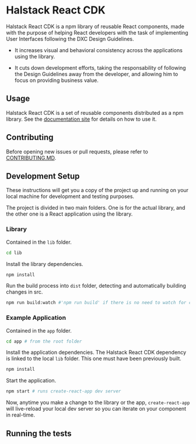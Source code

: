 # Halstack React CDK  

Halstack React CDK is a npm library of reusable React components, made with the purpose of helping React developers with the task of implementing User Interfaces following the DXC Design Guidelines.

- It increases visual and behavioral consistency across the applications using the library.

- It cuts down development efforts, taking the responsability of following the Design Guidelines away from the developer, and allowing him to focus on providing business value.

## Usage

Halstack React CDK is a set of reusable components distributed as a npm library. See the [documentation site](https://developer.dxc.com/tools/react/) for details on how to use it.

## Contributing

Before opening new issues or pull requests, please refer to [CONTRIBUTING.MD](https://github.com/dxc-technology/halstack-react/blob/master/CONTRIBUTING.md).

## Development Setup

These instructions will get you a copy of the project up and running on your local machine for development and testing purposes. 


The project is divided in two main folders. One is for the actual library, and the other one is a React application using the library.

### Library

Contained in the `lib` folder.

```bash
cd lib
```

Install the library dependencies.

```bash
npm install
```

Run the build process into `dist` folder, detecting and automatically building changes in src. 

```bash
npm run build:watch #'npm run build' if there is no need to watch for changes
```

### Example Application

Contained in the `app` folder.

```bash
cd app # from the root folder
```

Install the application dependencies. The Halstack React CDK dependency is linked to the local `lib` folder. This one must have been previously built.

```bash
npm install
```

Start the application.

```bash
npm start # runs create-react-app dev server
```

Now, anytime you make a change to the library or the app, `create-react-app` will live-reload your local dev server so you can iterate on your component in real-time.

## Running the tests
